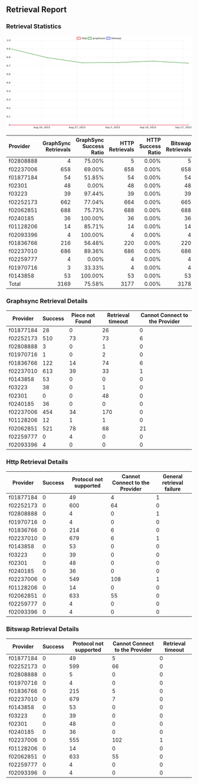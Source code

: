 ## Retrieval Report
### Retrieval Statistics
<img src="https://raw.githubusercontent.com/data-preservation-programs/filplus-checker-assets/main/filecoin-project/filecoin-plus-large-datasets/issues/2094/1695533190046.png"/>

| Provider  | GraphSync Retrievals | GraphSync Success Ratio | HTTP Retrievals | HTTP Success Ratio | Bitswap Retrievals | Bitswap Success Ratio |
| :-------- | -------------------: | ----------------------: | --------------: | -----------------: | -----------------: | --------------------: |
| f02808888 |                    4 |                  75.00% |               5 |              0.00% |                  5 |                 0.00% |
| f02237006 |                  658 |                  69.00% |             658 |              0.00% |                658 |                 0.00% |
| f01877184 |                   54 |                  51.85% |              54 |              0.00% |                 54 |                 0.00% |
| f02301    |                   48 |                   0.00% |              48 |              0.00% |                 48 |                 0.00% |
| f03223    |                   39 |                  97.44% |              39 |              0.00% |                 39 |                 0.00% |
| f02252173 |                  662 |                  77.04% |             664 |              0.00% |                665 |                 0.00% |
| f02062851 |                  688 |                  75.73% |             688 |              0.00% |                688 |                 0.00% |
| f0240185  |                   36 |                 100.00% |              36 |              0.00% |                 36 |                 0.00% |
| f01128206 |                   14 |                  85.71% |              14 |              0.00% |                 14 |                 0.00% |
| f02093396 |                    4 |                 100.00% |               4 |              0.00% |                  4 |                 0.00% |
| f01836766 |                  216 |                  56.48% |             220 |              0.00% |                220 |                 0.00% |
| f02237010 |                  686 |                  89.36% |             686 |              0.00% |                686 |                 0.00% |
| f02259777 |                    4 |                   0.00% |               4 |              0.00% |                  4 |                 0.00% |
| f01970716 |                    3 |                  33.33% |               4 |              0.00% |                  4 |                 0.00% |
| f0143858  |                   53 |                 100.00% |              53 |              0.00% |                 53 |                 0.00% |
| Total     |                 3169 |                  75.58% |            3177 |              0.00% |               3178 |                 0.00% |

### Graphsync Retrieval Details
| Provider  | Success | Piece not Found | Retrieval timeout | Cannot Connect to the Provider |
| --------- | ------- | --------------- | ----------------- | ------------------------------ |
| f01877184 | 28      | 0               | 26                | 0                              |
| f02252173 | 510     | 73              | 73                | 6                              |
| f02808888 | 3       | 0               | 1                 | 0                              |
| f01970716 | 1       | 0               | 2                 | 0                              |
| f01836766 | 122     | 14              | 74                | 6                              |
| f02237010 | 613     | 39              | 33                | 1                              |
| f0143858  | 53      | 0               | 0                 | 0                              |
| f03223    | 38      | 0               | 1                 | 0                              |
| f02301    | 0       | 0               | 48                | 0                              |
| f0240185  | 36      | 0               | 0                 | 0                              |
| f02237006 | 454     | 34              | 170               | 0                              |
| f01128206 | 12      | 1               | 1                 | 0                              |
| f02062851 | 521     | 78              | 68                | 21                             |
| f02259777 | 0       | 4               | 0                 | 0                              |
| f02093396 | 4       | 0               | 0                 | 0                              |

### Http Retrieval Details
| Provider  | Success | Protocol not supported | Cannot Connect to the Provider | General retrieval failure |
| --------- | ------- | ---------------------- | ------------------------------ | ------------------------- |
| f01877184 | 0       | 49                     | 4                              | 1                         |
| f02252173 | 0       | 600                    | 64                             | 0                         |
| f02808888 | 0       | 4                      | 0                              | 1                         |
| f01970716 | 0       | 4                      | 0                              | 0                         |
| f01836766 | 0       | 214                    | 6                              | 0                         |
| f02237010 | 0       | 679                    | 6                              | 1                         |
| f0143858  | 0       | 53                     | 0                              | 0                         |
| f03223    | 0       | 39                     | 0                              | 0                         |
| f02301    | 0       | 48                     | 0                              | 0                         |
| f0240185  | 0       | 36                     | 0                              | 0                         |
| f02237006 | 0       | 549                    | 108                            | 1                         |
| f01128206 | 0       | 14                     | 0                              | 0                         |
| f02062851 | 0       | 633                    | 55                             | 0                         |
| f02259777 | 0       | 4                      | 0                              | 0                         |
| f02093396 | 0       | 4                      | 0                              | 0                         |

### Bitswap Retrieval Details
| Provider  | Success | Protocol not supported | Cannot Connect to the Provider | Retrieval timeout |
| --------- | ------- | ---------------------- | ------------------------------ | ----------------- |
| f01877184 | 0       | 49                     | 5                              | 0                 |
| f02252173 | 0       | 599                    | 66                             | 0                 |
| f02808888 | 0       | 5                      | 0                              | 0                 |
| f01970716 | 0       | 4                      | 0                              | 0                 |
| f01836766 | 0       | 215                    | 5                              | 0                 |
| f02237010 | 0       | 679                    | 7                              | 0                 |
| f0143858  | 0       | 53                     | 0                              | 0                 |
| f03223    | 0       | 39                     | 0                              | 0                 |
| f02301    | 0       | 48                     | 0                              | 0                 |
| f0240185  | 0       | 36                     | 0                              | 0                 |
| f02237006 | 0       | 555                    | 102                            | 1                 |
| f01128206 | 0       | 14                     | 0                              | 0                 |
| f02062851 | 0       | 633                    | 55                             | 0                 |
| f02259777 | 0       | 4                      | 0                              | 0                 |
| f02093396 | 0       | 4                      | 0                              | 0                 |

